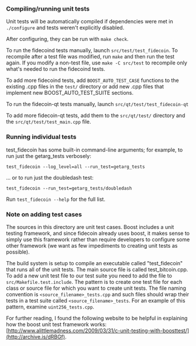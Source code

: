 ### Compiling/running unit tests

Unit tests will be automatically compiled if dependencies were met in `./configure`
and tests weren't explicitly disabled.

After configuring, they can be run with `make check`.

To run the fidecoind tests manually, launch `src/test/test_fidecoin`. To recompile
after a test file was modified, run `make` and then run the test again. If you
modify a non-test file, use `make -C src/test` to recompile only what's needed
to run the fidecoind tests.

To add more fidecoind tests, add `BOOST_AUTO_TEST_CASE` functions to the existing
.cpp files in the `test/` directory or add new .cpp files that
implement new BOOST_AUTO_TEST_SUITE sections.

To run the fidecoin-qt tests manually, launch `src/qt/test/test_fidecoin-qt`

To add more fidecoin-qt tests, add them to the `src/qt/test/` directory and
the `src/qt/test/test_main.cpp` file.

### Running individual tests

test_fidecoin has some built-in command-line arguments; for
example, to run just the getarg_tests verbosely:

    test_fidecoin --log_level=all --run_test=getarg_tests

... or to run just the doubledash test:

    test_fidecoin --run_test=getarg_tests/doubledash

Run `test_fidecoin --help` for the full list.

### Note on adding test cases

The sources in this directory are unit test cases.  Boost includes a
unit testing framework, and since fidecoin already uses boost, it makes
sense to simply use this framework rather than require developers to
configure some other framework (we want as few impediments to creating
unit tests as possible).

The build system is setup to compile an executable called "test_fidecoin"
that runs all of the unit tests.  The main source file is called
test_bitcoin.cpp. To add a new unit test file to our test suite you need
to add the file to `src/Makefile.test.include`. The pattern is to create
one test file for each class or source file for which you want to create
unit tests.  The file naming convention is `<source_filename>_tests.cpp`
and such files should wrap their tests in a test suite
called `<source_filename>_tests`. For an example of this pattern,
examine `uint256_tests.cpp`.

For further reading, I found the following website to be helpful in
explaining how the boost unit test framework works:
[http://www.alittlemadness.com/2009/03/31/c-unit-testing-with-boosttest/](http://archive.is/dRBGf).
